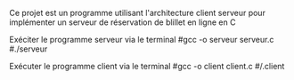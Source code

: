 Ce projet est un programme utilisant l'architecture client serveur pour implémenter un serveur de réservation de blillet en ligne en C 

Exéciter le programme serveur via le terminal 
  #gcc -o serveur serveur.c
  #./serveur

Exécuter le programme client via le terminal
  #gcc -o client client.c
  #/.client
